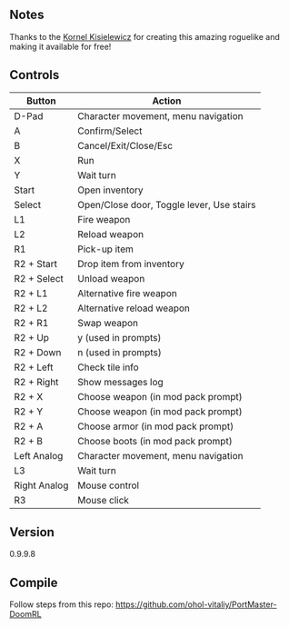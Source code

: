 ## Notes
Thanks to the [Kornel Kisielewicz](https://github.com/epyon) for creating this amazing roguelike and making it available for free!

## Controls
| Button | Action |
|--|--| 
| D-Pad | Character movement, menu navigation |
| A | Confirm/Select |
| B | Cancel/Exit/Close/Esc |
| X | Run |
| Y | Wait turn |
| Start | Open inventory |
| Select | Open/Close door, Toggle lever, Use stairs |
| L1 | Fire weapon |
| L2 | Reload weapon |
| R1 | Pick-up item |
| R2 + Start | Drop item from inventory |
| R2 + Select | Unload weapon |
| R2 + L1 | Alternative fire weapon |
| R2 + L2 | Alternative reload weapon |
| R2 + R1 | Swap weapon |
| R2 + Up | y (used in prompts) |
| R2 + Down | n (used in prompts) |
| R2 + Left | Check tile info |
| R2 + Right | Show messages log |
| R2 + X | Choose weapon (in mod pack prompt) |
| R2 + Y | Choose weapon (in mod pack prompt) |
| R2 + A | Choose armor (in mod pack prompt) |
| R2 + B | Choose boots (in mod pack prompt) |
| Left Analog | Character movement, menu navigation |
| L3 | Wait turn |
| Right Analog | Mouse control |
| R3 | Mouse click |

## Version
0.9.9.8

## Compile
Follow steps from this repo:
https://github.com/ohol-vitaliy/PortMaster-DoomRL

